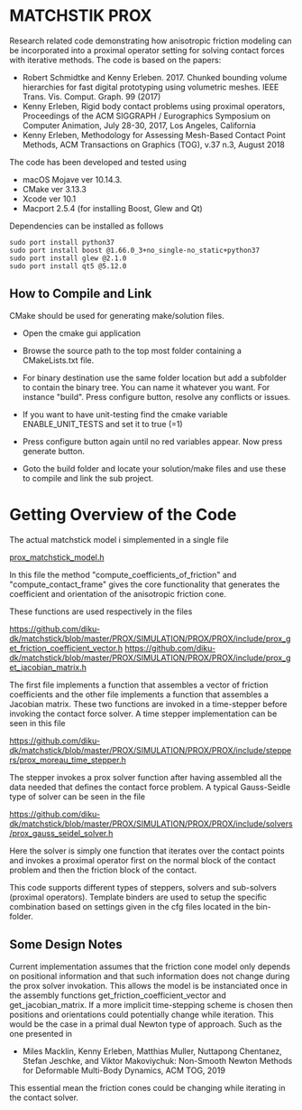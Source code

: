# MATCHSTIK PROX
Research related code demonstrating how anisotropic friction modeling can be incorporated into a proximal operator setting for solving contact forces with iterative methods. The code is based on the papers:

* Robert Schmidtke and Kenny Erleben. 2017. Chunked bounding volume hierarchies for fast digital prototyping using volumetric meshes. IEEE Trans. Vis. Comput. Graph. 99 (2017)
* Kenny Erleben, Rigid body contact problems using proximal operators, Proceedings of the ACM SIGGRAPH / Eurographics Symposium on Computer Animation, July 28-30, 2017, Los Angeles, California
* Kenny Erleben, Methodology for Assessing Mesh-Based Contact Point Methods, ACM Transactions on Graphics (TOG), v.37 n.3, August 2018

The code has been developed and tested using

* macOS Mojave ver 10.14.3. 
* CMake ver 3.13.3
* Xcode ver 10.1
* Macport 2.5.4 (for installing Boost, Glew and Qt)

Dependencies can be installed as follows

    sudo port install python37
    sudo port install boost @1.66.0_3+no_single-no_static+python37
    sudo port install glew @2.1.0
    sudo port install qt5 @5.12.0

## How to Compile and Link

CMake should be used for generating make/solution files.

* Open the cmake gui application

* Browse the source path to the top most folder containing a CMakeLists.txt file.

* For binary destination use the same folder location but add a subfolder to contain the binary tree. You can name it whatever you want. For instance "build". Press configure button, resolve any conflicts or issues.

* If you want to have unit-testing find the cmake variable ENABLE_UNIT_TESTS and set it to true (=1)

* Press configure button again until no red variables appear. Now press generate button.

* Goto the build folder and locate your solution/make files and use these to compile and link the sub project.

# Getting Overview of the Code

The actual matchstick model i simplemented in a single file

[prox_matchstick_model.h](https://github.com/diku-dk/matchstick/blob/master/PROX/SIMULATION/PROX/PROX/include/prox_matchstick_model.h)

In this file the method "compute_coefficients_of_friction" and "compute_contact_frame" gives the core functionality that generates the coefficient and orientation of the anisotropic friction cone.

These functions are used respectively in the files 

https://github.com/diku-dk/matchstick/blob/master/PROX/SIMULATION/PROX/PROX/include/prox_get_friction_coefficient_vector.h
https://github.com/diku-dk/matchstick/blob/master/PROX/SIMULATION/PROX/PROX/include/prox_get_jacobian_matrix.h

The first file implements a function that assembles a vector of friction coefficients and the other file implements a function that assembles a Jacobian matrix. These two functions are invoked in a time-stepper before invoking the contact force solver. A time stepper implementation can be seen in this file

https://github.com/diku-dk/matchstick/blob/master/PROX/SIMULATION/PROX/PROX/include/steppers/prox_moreau_time_stepper.h

The stepper invokes a prox solver function after having assembled all the data needed that defines the contact force problem. A typical Gauss-Seidle type of solver can be seen in the file

https://github.com/diku-dk/matchstick/blob/master/PROX/SIMULATION/PROX/PROX/include/solvers/prox_gauss_seidel_solver.h

Here the solver is simply one function that iterates over the contact points and invokes a proximal operator first on the normal block of the contact problem and then the friction block of the contact. 

This code supports different types of steppers, solvers and sub-solvers (proximal operators). Template binders are used to setup the specific combination based on settings given in the cfg files located in the bin-folder.

## Some Design Notes

Current implementation assumes that the friction cone model only depends on positional information and that such information does not change during the prox solver invokation. This allows the model is be instanciated once in the assembly functions get_friction_coefficient_vector and get_jacobian_matrix. If a more implicit time-stepping scheme is chosen then positions and orientations could potentially change while iteration. This would be the case in a primal dual Newton type of approach. Such as the one presented in 

* Miles Macklin, Kenny Erleben, Matthias Muller, Nuttapong Chentanez, Stefan Jeschke, and Viktor Makoviychuk: Non-Smooth Newton Methods for Deformable Multi-Body Dynamics, ACM TOG, 2019

This essential mean the friction cones could be changing while iterating in the contact solver.
